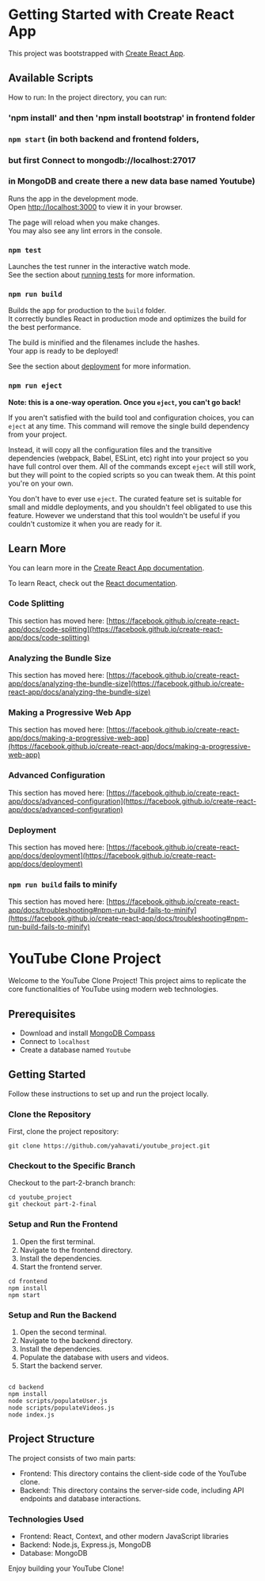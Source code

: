 
# Getting Started with Create React App

This project was bootstrapped with [Create React App](https://github.com/facebook/create-react-app).

## Available Scripts

How to run:
In the project directory, you can run:
### 'npm install' and then 'npm install bootstrap' in frontend folder
### `npm start` (in both backend and frontend folders, 
###  but first Connect to mongodb://localhost:27017
###  in MongoDB and create there a new data base named Youtube)






Runs the app in the development mode.\
Open [http://localhost:3000](http://localhost:3000) to view it in your browser.

The page will reload when you make changes.\
You may also see any lint errors in the console.

### `npm test`

Launches the test runner in the interactive watch mode.\
See the section about [running tests](https://facebook.github.io/create-react-app/docs/running-tests) for more information.

### `npm run build`

Builds the app for production to the `build` folder.\
It correctly bundles React in production mode and optimizes the build for the best performance.

The build is minified and the filenames include the hashes.\
Your app is ready to be deployed!

See the section about [deployment](https://facebook.github.io/create-react-app/docs/deployment) for more information.

### `npm run eject`

**Note: this is a one-way operation. Once you `eject`, you can't go back!**

If you aren't satisfied with the build tool and configuration choices, you can `eject` at any time. This command will remove the single build dependency from your project.

Instead, it will copy all the configuration files and the transitive dependencies (webpack, Babel, ESLint, etc) right into your project so you have full control over them. All of the commands except `eject` will still work, but they will point to the copied scripts so you can tweak them. At this point you're on your own.

You don't have to ever use `eject`. The curated feature set is suitable for small and middle deployments, and you shouldn't feel obligated to use this feature. However we understand that this tool wouldn't be useful if you couldn't customize it when you are ready for it.

## Learn More

You can learn more in the [Create React App documentation](https://facebook.github.io/create-react-app/docs/getting-started).

To learn React, check out the [React documentation](https://reactjs.org/).

### Code Splitting

This section has moved here: [https://facebook.github.io/create-react-app/docs/code-splitting](https://facebook.github.io/create-react-app/docs/code-splitting)

### Analyzing the Bundle Size

This section has moved here: [https://facebook.github.io/create-react-app/docs/analyzing-the-bundle-size](https://facebook.github.io/create-react-app/docs/analyzing-the-bundle-size)

### Making a Progressive Web App

This section has moved here: [https://facebook.github.io/create-react-app/docs/making-a-progressive-web-app](https://facebook.github.io/create-react-app/docs/making-a-progressive-web-app)

### Advanced Configuration

This section has moved here: [https://facebook.github.io/create-react-app/docs/advanced-configuration](https://facebook.github.io/create-react-app/docs/advanced-configuration)

### Deployment

This section has moved here: [https://facebook.github.io/create-react-app/docs/deployment](https://facebook.github.io/create-react-app/docs/deployment)

### `npm run build` fails to minify

This section has moved here: [https://facebook.github.io/create-react-app/docs/troubleshooting#npm-run-build-fails-to-minify](https://facebook.github.io/create-react-app/docs/troubleshooting#npm-run-build-fails-to-minify)



# YouTube Clone Project

Welcome to the YouTube Clone Project! This project aims to replicate the core functionalities of YouTube using modern web technologies.

## Prerequisites

- Download and install [MongoDB Compass](https://www.mongodb.com/products/compass)
- Connect to `localhost`
- Create a database named `Youtube`

## Getting Started

Follow these instructions to set up and run the project locally.

### Clone the Repository

First, clone the project repository:

```
git clone https://github.com/yahavati/youtube_project.git

```

### Checkout to the Specific Branch

Checkout to the part-2-branch branch:

```
cd youtube_project
git checkout part-2-final

```

### Setup and Run the Frontend

1. Open the first terminal.
2. Navigate to the frontend directory.
3. Install the dependencies.
4. Start the frontend server.

```
cd frontend
npm install
npm start

```
### Setup and Run the Backend

1. Open the second terminal.
2. Navigate to the backend directory.
3. Install the dependencies.
4. Populate the database with users and videos.
5. Start the backend server.

```

cd backend
npm install
node scripts/populateUser.js
node scripts/populateVideos.js
node index.js

```

## Project Structure

The project consists of two main parts:

- Frontend: This directory contains the client-side code of the YouTube clone.
- Backend: This directory contains the server-side code, including API endpoints and database interactions.

### Technologies Used
- Frontend: React, Context, and other modern JavaScript libraries
- Backend: Node.js, Express.js, MongoDB
- Database: MongoDB

Enjoy building your YouTube Clone!



